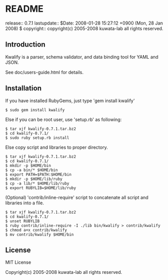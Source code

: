 # README

release::	0.7.1
lastupdate::	$Date: 2008-01-28 15:27:12 +0900 (Mon, 28 Jan 2008) $
copyright::	copyright(c) 2005-2008 kuwata-lab all rights reserved.



## Introduction

Kwalify is a parser, schema validator, and data binding tool for
YAML and JSON.

See doc/users-guide.html for details.



## Installation

If you have installed RubyGems, just type 'gem install kwalify' 

    $ sudo gem install kwalify
   
Else if you can be root user, use 'setup.rb' as following:

    $ tar xjf kwalify-0.7.1.tar.bz2
    $ cd kwalify-0.7.1/
    $ sudo ruby setup.rb install

Else copy script and libraries to proper directory.

    $ tar xjf kwalify-0.7.1.tar.bz2
    $ cd kwalify-0.7.1/
    $ mkdir -p $HOME/bin
    $ cp -a bin/* $HOME/bin
    $ export PATH=$PATH:$HOME/bin
    $ mkdir -p $HOME/lib/ruby
    $ cp -a lib/* $HOME/lib/ruby
    $ export RUBYLIB=$HOME/lib/ruby

(Optional) 'contrib/inline-require' script to concatenate all script
and libraries into a file.
  
    $ tar xjf kwalify-0.7.1.tar.bz2
    $ cd kwalify-0.7.1/
    $ unset RUBYLIB
    $ ruby contrib/inline-require -I ./lib bin/kwalify > contrib/kwalify
    $ chmod a+x contrib/kwalify
    $ mv contrib/kwalify $HOME/bin


## License

MIT License

Copyright(c) 2005-2008 kuwata-lab all rights reserved.
